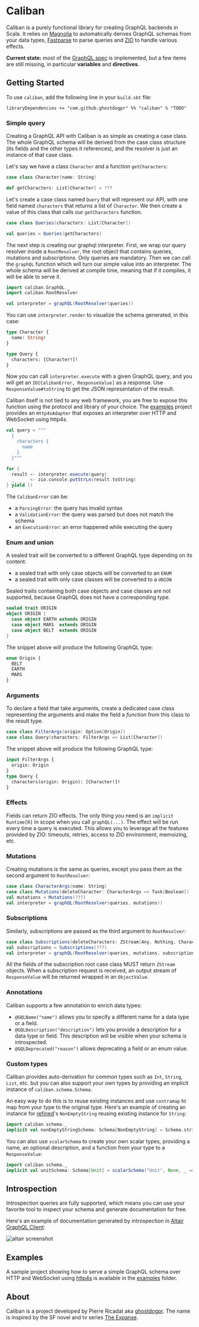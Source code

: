 # Caliban
Caliban is a purely functional library for creating GraphQL backends in Scala.
It relies on [Magnolia](https://github.com/propensive/magnolia) to automatically derives GraphQL schemas from your data types, [Fastparse](https://github.com/lihaoyi/fastparse) to parse queries and [ZIO](https://github.com/zio/zio) to handle various effects.

**Current state:** most of the [GraphQL spec](https://graphql.github.io/graphql-spec/June2018/) is implemented, but a few items are still missing, in particular **variables** and **directives**.

## Getting Started
To use `caliban`, add the following line in your `build.sbt` file:

```
libraryDependencies += "com.github.ghostdogpr" %% "caliban" % "TODO"
```

### Simple query
Creating a GraphQL API with Caliban is as simple as creating a case class. The whole GraphQL schema will be derived from the case class structure (its fields and the other types it references), and the resolver is just an instance of that case class.

Let's say we have a class `Character` and a function `getCharacters`:
```scala
case class Character(name: String)

def getCharacters: List[Character] = ???
```

Let's create a case class named `Query` that will represent our API, with one field named `characters` that returns a list of `Character`. We then create a value of this class that calls our `getCharacters` function. 

```scala
case class Queries(characters: List[Character])

val queries = Queries(getCharacters)
```

The next step is creating our graphql interpreter. First, we wrap our query resolver inside a `RootResolver`, the root object that contains queries, mutations and subscriptions. Only queries are mandatory. Then we can call the `graphQL` function which will turn our simple value into an interpreter. The whole schema will be derived at compile time, meaning that if it compiles, it will be able to serve it.
```scala
import caliban.GraphQL._
import caliban.RootResolver

val interpreter = graphQL(RootResolver(queries))
```
You can use `interpreter.render` to visualize the schema generated, in this case:
```graphql
type Character {
  name: String!
}

type Query {
  characters: [Character!]!
}
```

Now you can call `interpreter.execute` with a given GraphQL query, and you will get an `IO[CalibanError, ResponseValue]` as a response. Use `ResponseValue#toString` to get the JSON representation of the result.

Caliban itself is not tied to any web framework, you are free to expose this function using the protocol and library of your choice. The [examples](https://github.com/ghostdogpr/caliban/tree/master/examples/) project provides an `Http4sAdapter` that exposes an interpreter over HTTP and WebSocket using http4s.

```scala
val query = """
  { 
    characters {
      name
    }
  }"""

for {
  result <- interpreter.execute(query)
  _      <- zio.console.putStrLn(result.toString)
} yield ()
```

The `CalibanError` can be:
- a `ParsingError`: the query has invalid syntax
- a `ValidationError`: the query was parsed but does not match the schema
- an `ExecutionError`: an error happened while executing the query

### Enum and union
A sealed trait will be converted to a different GraphQL type depending on its content:
- a sealed trait with only case objects will be converted to an `ENUM`
- a sealed trait with only case classes will be converted to a `UNION`

Sealed traits containing both case objects and case classes are not supported, because GraphQL does not have a corresponding type.

```scala
sealed trait ORIGIN
object ORIGIN {
  case object EARTH extends ORIGIN
  case object MARS  extends ORIGIN
  case object BELT  extends ORIGIN
}
```
The snippet above will produce the following GraphQL type:
```graphql
enum Origin {
  BELT
  EARTH
  MARS
}
```

### Arguments
To declare a field that take arguments, create a dedicated case class representing the arguments and make the field a *function* from this class to the result type.
```scala
case class FilterArgs(origin: Option[Origin])
case class Query(characters: FilterArgs => List[Character])
```
The snippet above will produce the following GraphQL type:
```graphql
input FilterArgs {
  origin: Origin
}
type Query {
  characters(origin: Origin): [Character!]!
} 
```
### Effects
Fields can return ZIO effects. The only thing you need is an `implicit Runtime[R]` in scope when you call `graphQL(...)`. The effect will be run every time a query is executed. This allows you to leverage all the features provided by ZIO: timeouts, retries, access to ZIO environment, memoizing, etc.

### Mutations
Creating mutations is the same as queries, except you pass them as the second argument to `RootResolver`:
```scala
case class CharacterArgs(name: String)
case class Mutations(deleteCharacter: CharacterArgs => Task[Boolean])
val mutations = Mutations(???)
val interpreter = graphQL(RootResolver(queries, mutations))
```

### Subscriptions
Similarly, subscriptions are passed as the third argument to `RootResolver`:
```scala
case class Subscriptions(deleteCharacters: ZStream[Any, Nothing, Character])
val subscriptions = Subscriptions(???)
val interpreter = graphQL(RootResolver(queries, mutations, subscriptions))
```
All the fields of the subscription root case class MUST return `ZStream` objects. When a subscription request is received, an output stream of `ResponseValue` will be returned wrapped in an `ObjectValue`.

### Annotations
Caliban supports a few annotation to enrich data types:
- `@GQLName("name")` allows you to specify a different name for a data type or a field.
- `@GQLDescription("description")` lets you provide a description for a data type or field. This description will be visible when your schema is introspected.
- `@GQLDeprecated("reason")` allows deprecating a field or an enum value.

### Custom types
Caliban provides auto-derivation for common types such as `Int`, `String`, `List`, etc. but you can also support your own types by providing an implicit instance of `caliban.schema.Schema`.

An easy way to do this is to reuse existing instances and use `contramap` to map from your type to the original type. Here's an example of creating an instance for [refined](https://github.com/fthomas/refined)'s `NonEmptyString` reusing existing instance for `String`:
```scala
import caliban.schema._
implicit val nonEmptyStringSchema: Schema[NonEmptyString] = Schema.stringSchema.contramap(_.value)
```
You can also use `scalarSchema` to create your own scalar types, providing a name, an optional description, and a function from your type to a `ResponseValue`:
```scala
import caliban.schema._
implicit val unitSchema: Schema[Unit] = scalarSchema("Unit", None, _ => ObjectValue(Nil))
```

## Introspection
Introspection queries are fully supported, which means you can use your favorite tool to inspect your schema and generate documentation for free.

Here's an example of documentation generated by introspection in [Altair GraphQL Client](https://altair.sirmuel.design/):

![altair screenshot](assets/altair.png)

## Examples
A sample project showing how to serve a simple GraphQL schema over HTTP and WebSocket using [http4s](https://github.com/http4s/http4s) is available in the [examples](https://github.com/ghostdogpr/caliban/tree/master/examples/) folder.

## About

Caliban is a project developed by Pierre Ricadat aka [ghostdogpr](https://github.com/ghostdogpr). The name is inspired by the SF novel and tv series [The Expanse](https://en.wikipedia.org/wiki/Caliban%27s_War).